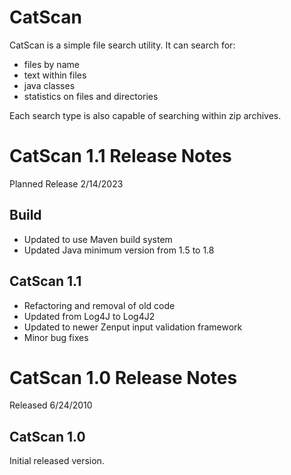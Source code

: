 # CatScan
CatScan is a simple file search utility.  It can search for:
+ files by name
+ text within files
+ java classes
+ statistics on files and directories

Each search type is also capable of searching within zip archives.
# CatScan 1.1 Release Notes
Planned Release 2/14/2023
## Build
+ Updated to use Maven build system
+ Updated Java minimum version from 1.5 to 1.8
## CatScan 1.1
+ Refactoring and removal of old code
+ Updated from Log4J to Log4J2
+ Updated to newer Zenput input validation framework
+ Minor bug fixes
# CatScan 1.0 Release Notes
Released 6/24/2010
## CatScan 1.0
Initial released version.
